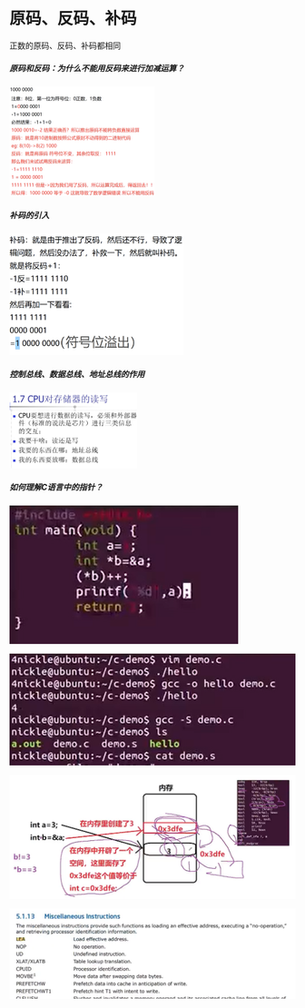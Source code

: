# 原码、反码、补码

正数的原码、反码、补码都相同

##### 原码和反码：为什么不能用反码来进行加减运算？

<img src="../../images/image-20210629161416916.png" alt="image-20210629161416916" style="zoom: 25%;" />

##### 补码的引入

<img src="../../images/image-20210629161742871.png" alt="image-20210629161742871" style="zoom:30%;" />

##### 控制总线、数据总线、地址总线的作用

<img src="../../images/image-20210629163917176.png" alt="image-20210629163917176" style="zoom: 22%;" />

##### 如何理解C语言中的指针？

![image-20210630171229188](../../images/image-20210630171229188.png)

![image-20210630171154952](../../images/image-20210630171154952.png)

![image-20210630171112711](../../images/image-20210630171112711.png)

![image-20210630171319869](../../images/image-20210630171319869.png)
